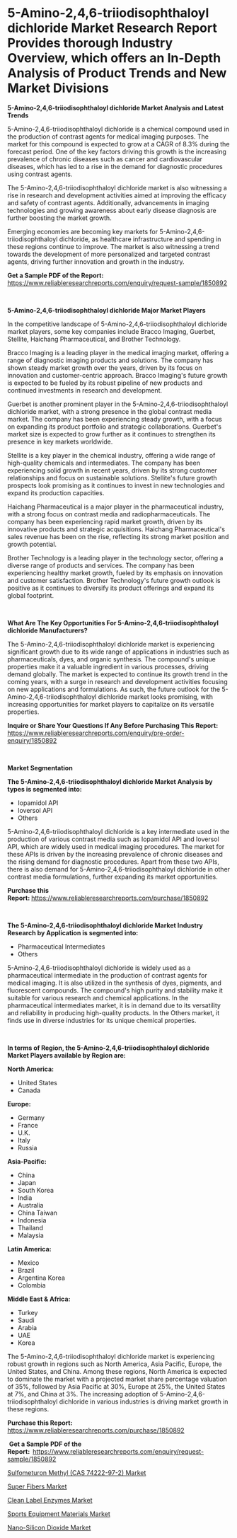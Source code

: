 <p><h1>5-Amino-2,4,6-triiodisophthaloyl dichloride Market Research Report Provides thorough Industry Overview, which offers an In-Depth Analysis of Product Trends and New Market Divisions</h1></p><p><strong>5-Amino-2,4,6-triiodisophthaloyl dichloride Market Analysis and Latest Trends</strong></p>
<p><p>5-Amino-2,4,6-triiodisophthaloyl dichloride is a chemical compound used in the production of contrast agents for medical imaging purposes. The market for this compound is expected to grow at a CAGR of 8.3% during the forecast period. One of the key factors driving this growth is the increasing prevalence of chronic diseases such as cancer and cardiovascular diseases, which has led to a rise in the demand for diagnostic procedures using contrast agents.</p><p>The 5-Amino-2,4,6-triiodisophthaloyl dichloride market is also witnessing a rise in research and development activities aimed at improving the efficacy and safety of contrast agents. Additionally, advancements in imaging technologies and growing awareness about early disease diagnosis are further boosting the market growth.</p><p>Emerging economies are becoming key markets for 5-Amino-2,4,6-triiodisophthaloyl dichloride, as healthcare infrastructure and spending in these regions continue to improve. The market is also witnessing a trend towards the development of more personalized and targeted contrast agents, driving further innovation and growth in the industry.</p></p>
<p><strong>Get a Sample PDF of the Report:&nbsp;</strong> <a href="https://www.reliableresearchreports.com/enquiry/request-sample/1850892">https://www.reliableresearchreports.com/enquiry/request-sample/1850892</a></p>
<p>&nbsp;</p>
<p><strong>5-Amino-2,4,6-triiodisophthaloyl dichloride Major Market Players</strong></p>
<p><p>In the competitive landscape of 5-Amino-2,4,6-triiodisophthaloyl dichloride market players, some key companies include Bracco Imaging, Guerbet, Stellite, Haichang Pharmaceutical, and Brother Technology.</p><p>Bracco Imaging is a leading player in the medical imaging market, offering a range of diagnostic imaging products and solutions. The company has shown steady market growth over the years, driven by its focus on innovation and customer-centric approach. Bracco Imaging's future growth is expected to be fueled by its robust pipeline of new products and continued investments in research and development.</p><p>Guerbet is another prominent player in the 5-Amino-2,4,6-triiodisophthaloyl dichloride market, with a strong presence in the global contrast media market. The company has been experiencing steady growth, with a focus on expanding its product portfolio and strategic collaborations. Guerbet's market size is expected to grow further as it continues to strengthen its presence in key markets worldwide.</p><p>Stellite is a key player in the chemical industry, offering a wide range of high-quality chemicals and intermediates. The company has been experiencing solid growth in recent years, driven by its strong customer relationships and focus on sustainable solutions. Stellite's future growth prospects look promising as it continues to invest in new technologies and expand its production capacities.</p><p>Haichang Pharmaceutical is a major player in the pharmaceutical industry, with a strong focus on contrast media and radiopharmaceuticals. The company has been experiencing rapid market growth, driven by its innovative products and strategic acquisitions. Haichang Pharmaceutical's sales revenue has been on the rise, reflecting its strong market position and growth potential.</p><p>Brother Technology is a leading player in the technology sector, offering a diverse range of products and services. The company has been experiencing healthy market growth, fueled by its emphasis on innovation and customer satisfaction. Brother Technology's future growth outlook is positive as it continues to diversify its product offerings and expand its global footprint.</p></p>
<p>&nbsp;</p>
<p><strong>What Are The Key Opportunities For 5-Amino-2,4,6-triiodisophthaloyl dichloride Manufacturers?</strong></p>
<p><p>The 5-Amino-2,4,6-triiodisophthaloyl dichloride market is experiencing significant growth due to its wide range of applications in industries such as pharmaceuticals, dyes, and organic synthesis. The compound's unique properties make it a valuable ingredient in various processes, driving demand globally. The market is expected to continue its growth trend in the coming years, with a surge in research and development activities focusing on new applications and formulations. As such, the future outlook for the 5-Amino-2,4,6-triiodisophthaloyl dichloride market looks promising, with increasing opportunities for market players to capitalize on its versatile properties.</p></p>
<p><strong>Inquire or Share Your Questions If Any Before Purchasing This Report:</strong> <a href="https://www.reliableresearchreports.com/enquiry/pre-order-enquiry/1850892">https://www.reliableresearchreports.com/enquiry/pre-order-enquiry/1850892</a></p>
<p>&nbsp;</p>
<p><strong>Market Segmentation</strong></p>
<p><strong>The 5-Amino-2,4,6-triiodisophthaloyl dichloride Market Analysis by types is segmented into:</strong></p>
<p><ul><li>Iopamidol API</li><li>loversol API</li><li>Others</li></ul></p>
<p><p>5-Amino-2,4,6-triiodisophthaloyl dichloride is a key intermediate used in the production of various contrast media such as Iopamidol API and Ioversol API, which are widely used in medical imaging procedures. The market for these APIs is driven by the increasing prevalence of chronic diseases and the rising demand for diagnostic procedures. Apart from these two APIs, there is also demand for 5-Amino-2,4,6-triiodisophthaloyl dichloride in other contrast media formulations, further expanding its market opportunities.</p></p>
<p><strong>Purchase this Report:&nbsp;</strong><a href="https://www.reliableresearchreports.com/purchase/1850892">https://www.reliableresearchreports.com/purchase/1850892</a></p>
<p>&nbsp;</p>
<p><strong>The 5-Amino-2,4,6-triiodisophthaloyl dichloride Market Industry Research by Application is segmented into:</strong></p>
<p><ul><li>Pharmaceutical Intermediates</li><li>Others</li></ul></p>
<p><p>5-Amino-2,4,6-triiodisophthaloyl dichloride is widely used as a pharmaceutical intermediate in the production of contrast agents for medical imaging. It is also utilized in the synthesis of dyes, pigments, and fluorescent compounds. The compound's high purity and stability make it suitable for various research and chemical applications. In the pharmaceutical intermediates market, it is in demand due to its versatility and reliability in producing high-quality products. In the Others market, it finds use in diverse industries for its unique chemical properties.</p></p>
<p>&nbsp;</p>
<p><strong>In terms of Region, the 5-Amino-2,4,6-triiodisophthaloyl dichloride Market Players available by Region are:</strong></p>
<p>
    <p> <strong> North America: </strong>
        <ul>
            <li>United States</li>
            <li>Canada</li>
        </ul>
        </p> 
    <p> <strong> Europe: </strong>
        <ul>
            <li>Germany</li>
            <li>France</li>
            <li>U.K.</li>
            <li>Italy</li>
            <li>Russia</li>
        </ul>
        </p> 
    <p> <strong> Asia-Pacific: </strong>
        <ul>
            <li>China</li>
            <li>Japan</li>
            <li>South Korea</li>
            <li>India</li>
            <li>Australia</li>
            <li>China Taiwan</li>
            <li>Indonesia</li>
            <li>Thailand</li>
            <li>Malaysia</li>
        </ul>
        </p> 
    <p> <strong> Latin America: </strong>
        <ul>
            <li>Mexico</li>
            <li>Brazil</li>
            <li>Argentina Korea</li>
            <li>Colombia</li>
        </ul>
        </p> 
    <p> <strong> Middle East & Africa: </strong>
        <ul>
            <li>Turkey</li>
            <li>Saudi</li>
            <li>Arabia</li>
            <li>UAE</li>
            <li>Korea</li>
        </ul>
    </p>
    </p>
<p><p>The 5-Amino-2,4,6-triiodisophthaloyl dichloride market is experiencing robust growth in regions such as North America, Asia Pacific, Europe, the United States, and China. Among these regions, North America is expected to dominate the market with a projected market share percentage valuation of 35%, followed by Asia Pacific at 30%, Europe at 25%, the United States at 7%, and China at 3%. The increasing adoption of 5-Amino-2,4,6-triiodisophthaloyl dichloride in various industries is driving market growth in these regions.</p></p>
<p><strong>Purchase this Report: </strong><a href="https://www.reliableresearchreports.com/purchase/1850892">https://www.reliableresearchreports.com/purchase/1850892</a></p>
<p>&nbsp;<strong>Get a Sample PDF of the Report:&nbsp;&nbsp;</strong><a href="https://www.reliableresearchreports.com/enquiry/request-sample/1850892">https://www.reliableresearchreports.com/enquiry/request-sample/1850892</a></p>
<p><strong></strong></p>
<p><p><a href="https://github.com/beatblasta/Market-Research-Report-List-2/blob/main/sulfometuron-methyl-cas-74222-97-2-market.md">Sulfometuron Methyl (CAS 74222-97-2) Market</a></p><p><a href="https://github.com/shotows/Market-Research-Report-List-1/blob/main/super-fibers-market.md">Super Fibers Market</a></p><p><a href="https://github.com/Sinjinluong3e0awx2m195k76/Market-Research-Report-List-1/blob/main/clean-label-enzymes-market.md">Clean Label Enzymes Market</a></p><p><a href="https://github.com/provorikovar/Market-Research-Report-List-3/blob/main/sports-equipment-materials-market.md">Sports Equipment Materials Market</a></p><p><a href="https://github.com/CliffMedina6/Market-Research-Report-List-3/blob/main/nano-silicon-dioxide-market.md">Nano-Silicon Dioxide Market</a></p></p>